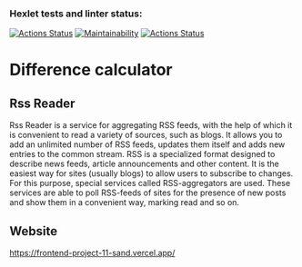 ### Hexlet tests and linter status:
[![Actions Status](https://github.com/Reyka141/frontend-project-11/actions/workflows/hexlet-check.yml/badge.svg)](https://github.com/Reyka141/frontend-project-11/actions)
[![Maintainability](https://api.codeclimate.com/v1/badges/f429aab4fde6af2757c2/maintainability)](https://codeclimate.com/github/Reyka141/frontend-project-11/maintainability)
[![Actions Status](https://github.com/Reyka141/frontend-project-11/actions/workflows/system-check.yml/badge.svg)](https://github.com/Reyka141/frontend-project-11/actions/workflows/system-check.yml)

# Difference calculator

## Rss Reader
Rss Reader is a service for aggregating RSS feeds, with the help of which it is convenient to read a variety of sources, such as blogs.
It allows you to add an unlimited number of RSS feeds, updates them itself and adds new entries to the common stream.
RSS is a specialized format designed to describe news feeds, article announcements and other content.
It is the easiest way for sites (usually blogs) to allow users to subscribe to changes.
For this purpose, special services called RSS-aggregators are used. 
These services are able to poll RSS-feeds of sites for the presence of new posts and show them in a convenient way, marking read and so on.

## Website
https://frontend-project-11-sand.vercel.app/